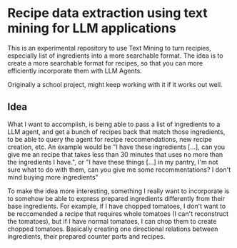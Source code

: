 # Recipe data extraction using text mining for LLM applications
This is an experimental repository to use Text Mining to turn recipies, especially list of ingredients into a more searchable format.
The idea is to create a more searchable format for recipes, so that you can more efficiently incorporate them with LLM Agents.

Originally a school project, might keep working with it if it works out well.

## Idea
What I want to accomplish, is being able to pass a list of ingredients to a LLM agent, and get a bunch of recipes back that match those ingredients, to be able to query the agent for recipe reccomendations, new recipe creation, etc.
An example would be "I have these ingredients [...], can you give me an recipe that takes less than 30 minutes that uses no more than the ingredients I have.", or "I have these things [...] in my pantry, I'm not sure what to do with them, can you give me some recommentations? I don't mind buying more ingredients"

To make the idea more interesting, something I really want to incorporate is to somehow be able to express prepared ingredients differently from their base ingredients.
For example, if I have chopped tomatoes, I don't want to be reccomended a recipe that requires whole tomatoes (I can't reconstruct the tomatoes), but if I have normal tomatoes, I can chop them to create chopped tomatoes.
Basically creating one directional relations between ingredients, their prepared counter parts and recipes.

